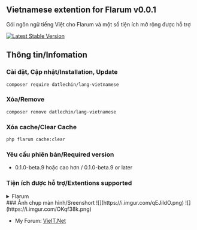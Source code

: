 ## Vietnamese extention for Flarum v0.0.1
Gói ngôn ngữ tiếng Việt cho Flarum và một số tiện ích mở rộng được hỗ trợ

[![Latest Stable Version](https://img.shields.io/packagist/v/datlechin/lang-vietnamese.svg)](https://packagist.org/packages/datlechin/lang-vietnamese)

## Thông tin/Infomation
### Cài đặt, Cập nhật/Installation, Update
`composer require datlechin/lang-vietnamese`

### Xóa/Remove
`composer remove datlechin/lang-vietnamese`

### Xóa cache/Clear Cache
`php flarum cache:clear`

### Yêu cầu phiên bản/Required version
- 0.1.0-beta.9 hoặc cao hơn / 0.1.0-beta.9 or later

### Tiện ích được hỗ trợ/Extentions supported
<details>
<summary>Flarum</summary>
<ul>
  <li>Akismet</li>
- Approval
- Auth Facebook
- Auth Github
- Auth Twitter
- Emoji
- Flags
- Likes
- Lock
- Markdown
- Mentions
- Pusher
- Statistics
- Sticky
- Supcriptions
- Suspend
- Tags
</details>
### Ảnh chụp màn hình/Sreenshort
![](https://i.imgur.com/qEJiIdO.png)
![](https://i.imgur.com/OKqf38k.png)

- My Forum: [VieIT.Net](https://vieit.net)
